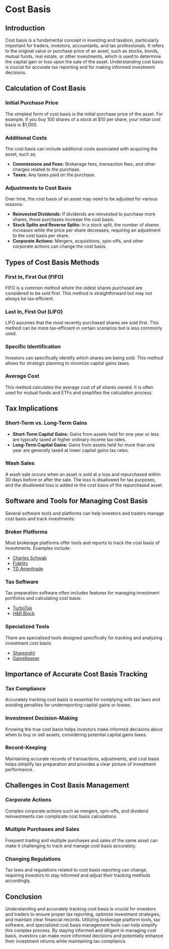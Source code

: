 # Cost Basis

## Introduction

Cost basis is a fundamental concept in investing and taxation, particularly important for traders, investors, accountants, and tax professionals. It refers to the original value or purchase price of an asset, such as stocks, bonds, mutual funds, real estate, or other investments, which is used to determine the capital gain or loss upon the sale of the asset. Understanding cost basis is crucial for accurate tax reporting and for making informed investment decisions.

## Calculation of Cost Basis

### Initial Purchase Price

The simplest form of cost basis is the initial purchase price of the asset. For example, if you buy 100 shares of a stock at $10 per share, your initial cost basis is $1,000.

### Additional Costs

The cost basis can include additional costs associated with acquiring the asset, such as:
- **Commissions and Fees:** Brokerage fees, transaction fees, and other charges related to the purchase.
- **Taxes:** Any taxes paid on the purchase.

### Adjustments to Cost Basis

Over time, the cost basis of an asset may need to be adjusted for various reasons:
- **Reinvested Dividends:** If dividends are reinvested to purchase more shares, these purchases increase the cost basis.
- **Stock Splits and Reverse Splits:** In a stock split, the number of shares increases while the price per share decreases, requiring an adjustment to the cost basis per share.
- **Corporate Actions:** Mergers, acquisitions, spin-offs, and other corporate actions can change the cost basis.

## Types of Cost Basis Methods

### First In, First Out (FIFO)

FIFO is a common method where the oldest shares purchased are considered to be sold first. This method is straightforward but may not always be tax-efficient.

### Last In, First Out (LIFO)

LIFO assumes that the most recently purchased shares are sold first. This method can be more tax-efficient in certain scenarios but is less commonly used.

### Specific Identification

Investors can specifically identify which shares are being sold. This method allows for strategic planning to minimize capital gains taxes.

### Average Cost

This method calculates the average cost of all shares owned. It is often used for mutual funds and ETFs and simplifies the calculation process.

## Tax Implications

### Short-Term vs. Long-Term Gains

- **Short-Term Capital Gains:** Gains from assets held for one year or less are typically taxed at higher ordinary income tax rates.
- **Long-Term Capital Gains:** Gains from assets held for more than one year are generally taxed at lower capital gains tax rates.

### Wash Sales

A wash sale occurs when an asset is sold at a loss and repurchased within 30 days before or after the sale. The loss is disallowed for tax purposes, and the disallowed loss is added to the cost basis of the repurchased asset.

## Software and Tools for Managing Cost Basis

Several software tools and platforms can help investors and traders manage cost basis and track investments:

### Broker Platforms

Most brokerage platforms offer tools and reports to track the cost basis of investments. Examples include:
- [Charles Schwab](https://www.schwab.com)
- [Fidelity](https://www.fidelity.com)
- [TD Ameritrade](https://www.tdameritrade.com)

### Tax Software

Tax preparation software often includes features for managing investment portfolios and calculating cost basis:
- [TurboTax](https://turbotax.intuit.com)
- [H&R Block](https://www.hrblock.com)

### Specialized Tools

There are specialized tools designed specifically for tracking and analyzing investment cost basis:
- [Sharesight](https://www.sharesight.com)
- [GainsKeeper](https://www.gainskeeper.com)

## Importance of Accurate Cost Basis Tracking

### Tax Compliance

Accurately tracking cost basis is essential for complying with tax laws and avoiding penalties for underreporting capital gains or losses.

### Investment Decision-Making

Knowing the true cost basis helps investors make informed decisions about when to buy or sell assets, considering potential capital gains taxes.

### Record-Keeping

Maintaining accurate records of transactions, adjustments, and cost basis helps simplify tax preparation and provides a clear picture of investment performance.

## Challenges in Cost Basis Management

### Corporate Actions

Complex corporate actions such as mergers, spin-offs, and dividend reinvestments can complicate cost basis calculations.

### Multiple Purchases and Sales

Frequent trading and multiple purchases and sales of the same asset can make it challenging to track and manage cost basis accurately.

### Changing Regulations

Tax laws and regulations related to cost basis reporting can change, requiring investors to stay informed and adjust their tracking methods accordingly.

## Conclusion

Understanding and accurately tracking cost basis is crucial for investors and traders to ensure proper tax reporting, optimize investment strategies, and maintain clear financial records. Utilizing brokerage platform tools, tax software, and specialized cost basis management tools can help simplify this complex process. By staying informed and diligent in managing cost basis, investors can make more informed decisions and potentially enhance their investment returns while maintaining tax compliance.
